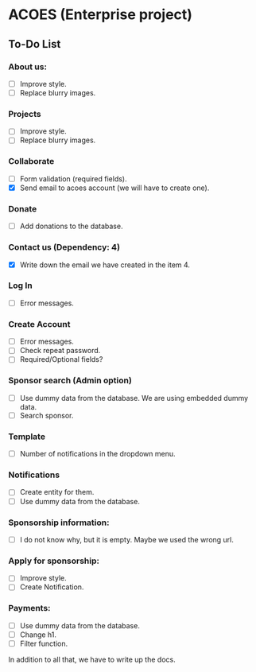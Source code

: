 # ACOES (Enterprise project)

## To-Do List

### About us:
- [ ] Improve style.
- [ ] Replace blurry images.

### Projects
- [ ] Improve style.
- [ ] Replace blurry images.

### Collaborate
- [ ] Form validation (required fields).
- [x] Send email to acoes account (we will have to create one).

### Donate
- [ ] Add donations to the database.

### Contact us (Dependency: 4)
- [x] Write down the email we have created in the item 4.

### Log In
- [ ] Error messages.

### Create Account
- [ ] Error messages.
- [ ] Check repeat password.
- [ ] Required/Optional fields?

### Sponsor search (Admin option)     
- [ ] Use dummy data from the database. We are using embedded dummy data.
- [ ] Search sponsor.

### Template
- [ ] Number of notifications in the dropdown menu.

### Notifications
- [ ] Create entity for them.
- [ ] Use dummy data from the database.

### Sponsorship information:
- [ ] I do not know why, but it is empty. Maybe we used the wrong url.

### Apply for sponsorship:
- [ ] Improve style.
- [ ] Create Notification.

### Payments:
- [ ] Use dummy data from the database.
- [ ] Change h1.
- [ ] Filter function.

In addition to all that, we have to write up the docs.

